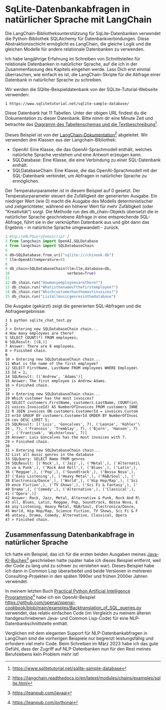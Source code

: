 # SqLite-Datenbankabfragen in natürlicher Sprache mit LangChain

Die LangChain-Bibliotheksunterstützung für SqLite-Datenbanken verwendet die Python-Bibliothek SQLAlchemy für Datenbankverbindungen. Diese Abstraktionsschicht ermöglicht es LangChain, die gleiche Logik und die gleichen Modelle für andere relationale Datenbanken zu verwenden.

Ich habe langjährige Erfahrung im Schreiben von Schnittstellen für relationale Datenbanken in natürlicher Sprache, auf die ich in der Zusammenfassung des Kapitels eingehen werde. Lass Dich erst einmal überraschen, wie einfach es ist, die LangChain-Skripte für die Abfrage einer Datenbank in natürlicher Sprache zu schreiben.

Wir werden die SQlite-Beispieldatenbank von der SQLite-Tutorial-Webseite verwenden:

```
1 https://www.sqlitetutorial.net/sqlite-sample-database/
```

Diese Datenbank hat 11 Tabellen. Unter der obigen URL findest du die Dokumentation zu dieser Datenbank. Bitte nimm dir eine Minute Zeit und betrachte das [Diagramm des Tabellenschemas und die Textbeschreibung](https://www.sqlitetutorial.net/sqlite-sample-database)[^1].

Dieses Beispiel ist von der [LangChain-Dokumentation](https://langchain.readthedocs.io/en/latest/modules/chains/examples/sqlite.html)[^2] abgeleitet. Wir verwenden drei Klassen aus der Langchain-Bibliothek:

- OpenAI: Eine Klasse, die das OpenAI-Sprachmodell enthält, welches natürliche Sprache verstehen und eine Antwort erzeugen kann.
- SQLDatabase: Eine Klasse, die eine Verbindung zu einer SQL-Datenbank enthält.
- SQLDatabaseChain: Eine Klasse, die das OpenAI-Sprachmodell mit der SQL-Datenbank verbindet, um Abfragen in natürlicher Sprache zu ermöglichen.

[^1]: https://www.sqlitetutorial.net/sqlite-sample-database
[^2]: https://langchain.readthedocs.io/en/latest/modules/chains/examples/sqlite.html

Der Temperaturparameter ist in diesem Beispiel auf 0 gesetzt. Der Temperaturparameter steuert die Zufälligkeit der generierten Ausgabe. Ein niedriger Wert (wie 0) macht die Ausgabe des Modells deterministischer und zielgerichteter, während ein höherer Wert für mehr Zufälligkeit (oder "Kreativität") sorgt. Die Methode run des db_chain-Objekts übersetzt die in natürlicher Sprache geschriebene Abfrage in eine entsprechende SQL-Abfrage, führt sie in der verknüpften Datenbank aus und gibt dann das Ergebnis - in natürliche Sprache umgewandelt - zurück.

```py
1 #SqLiteNLPQueryDemoScript 2
3 from langchain import OpenAI,SQLDatabase
4 from langchain import SQLDatabaseChain
5
6 db=SQLDatabase.from_uri("sqlite:///chinook.db")
7 llm=OpenAI(temperature=0)
8
9 db_chain=SQLDatabaseChain(llm=llm,database=db,
10                          verbose=True)
11
12 db_chain.run("Howmanyemployeesarethere?")
13 db_chain.run("Whatisthenameofthefirstemployee?")
14 db_chain.run("Whichcustomerhasthemostinvoices?")
15 db_chain.run("Listallmusicgenresinthedatabase")
```

Die Ausgabe (gekürzt) zeigt die generierten SQL-Abfragen und die Abfrageergebnisse:

```
1 $ python sqlite_chat_test.py
2
3 > Entering new SQLDatabaseChain chain...
4 How many employees are there?
5 SELECT COUNT(*) FROM employees;
6 SQLResult: [(8,)]
7 Answer: There are 8 employees.
8 > Finished chain.
9
10 > Entering new SQLDatabaseChain chain...
11 What is the name of the first employee?
12 SELECT FirstName, LastName FROM employees WHERE Employee\
13 Id = 1;
14 SQLResult: [('Andrew', 'Adams')]
15 Answer: The first employee is Andrew Adams.
16 > Finished chain.
17
18 > Entering new SQLDatabaseChain chain...
19 Which customer has the most invoices?
20 SELECT customers.FirstName, customers.LastName, COUNT(in\
21 voices.InvoiceId) AS NumberOfInvoices FROM customers INNE
22 R JOIN invoices ON customers.CustomerId = invoices.Custom
23 erId GROUP BY customers.CustomerId ORDER BY NumberOfInvoi
24 ces DESC LIMIT 5;
25 SQLResult: [('Luis', 'Goncalves', 7), ('Leonie', 'Kohler'\
26 , 7), ('Francois', 'Tremblay', 7), ('Bjorn', 'Hansen', 7)
27 , ('Frantisek', 'Wichterlova', 7)]
28 Answer: Luis Goncalves has the most invoices with 7.
29 > Finished chain.
30
31 > Entering new SQLDatabaseChain chain...
32 List all music genres in the database
33 SQLQuery: SELECT Name FROM genres
34 SQLResult: [('Rock',), ('Jazz',), ('Metal',), ('Alternati\
35 ve & Punk',), ('Rock And Roll',), ('Blues',), ('Latin',),
36 ('Reggae',), ('Pop',), ('Soundtrack',), ('Bossa Nova',),
37 ('Easy Listening',), ('Heavy Metal',), ('R&B/Soul',), ('
38 Electronica/Dance',), ('World',), ('Hip Hop/Rap',), ('Sci
39 ence Fiction',), ('TV Shows',), ('Sci Fi & Fantasy',), ('
40 Drama',), ('Comedy',), ('Alternative',), ('Classical',),
41 ('Opera',)]
42 Answer: Rock, Jazz, Metal, Alternative & Punk, Rock And R\
43 oll, Blues, Latin, Reggae, Pop, Soundtrack, Bossa Nova, E
44 asy Listening, Heavy Metal, R&B/Soul, Electronica/Dance,
45 World, Hip Hop/Rap, Science Fiction, TV Shows, Sci Fi & F
46 antasy, Drama, Comedy, Alternative, Classical, Opera
47 > Finished chain.
```

## Zusammenfassung Datenbankabfrage in natürlicher Sprache

Ich hatte ein Beispiel, das ich für die ersten beiden Ausgaben meines [Java-KI-Buches](https://leanpub.com/javaai)[^3] geschrieben hatte (später habe ich dieses Beispiel entfernt, weil der Code zu lang und zu schwer zu verstehen war). Dieses Beispiel habe ich dann in Common Lisp überarbeitet und beide Versionen in mehreren Consulting-Projekten in den späten 1990er und frühen 2000er Jahren verwendet.

In meinem letzten Buch [Practical Python Artificial Intelligence Programming](https://leanpub.com/pythonai)[^4] habe ich ein OpenAI-Beispiel https://github.com/openai/openai-cookbook/blob/main/examples/Backtranslation_of_SQL_queries.py verwendet, das relativ einfachen Code (im Vergleich zu meinem älteren handgeschriebenen Java- und Common Lisp-Code) für eine NLP-Datenbankschnittstelle enthält.

Verglichen mit dem eleganten Support für NLP-Datenbankabfragen in LangChain sind die vorherigen Beispiele nur begrenzt leistungsfähig und erfordern viel mehr Code. Beim Schreiben im März 2023 habe ich das gute Gefühl, dass der Zugriff auf NLP-Datenbanken nun für den Rest meines Berufslebens kein Problem mehr ist!

[^3]: https://leanpub.com/javaai
[^4]: https://leanpub.com/pythonai
